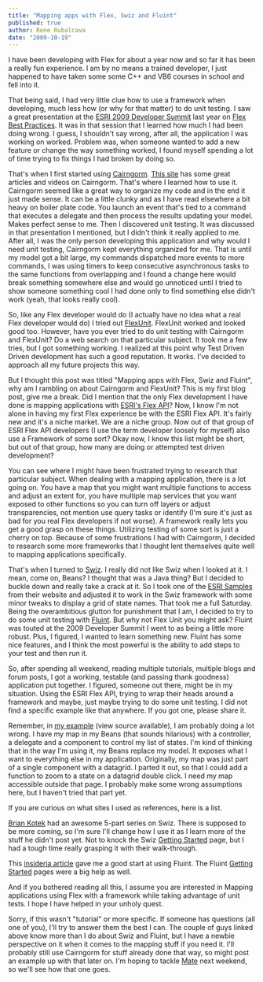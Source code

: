 ```yaml
---
title: "Mapping apps with Flex, Swiz and Fluint"
published: true
author: Rene Rubalcava
date: "2009-10-19"
---
```


I have been developing with Flex for about a year now and so far it has been a really fun experience. I am by no means a trained developer, I just happened to have taken some some C++ and VB6 courses in school and fell into it.

That being said, I had very little clue how to use a framework when developing, much less how (or why for that matter) to do unit testing. I saw a great presentation at the [ESRI 2009 Developer Summit](http://proceedings.esri.com/library/userconf/devsummit09/index.html) last year on [Flex Best Practices](http://resources.esri.com/arcgisserver/apis/flex/index.cfm?fa=mediaGalleryDetails&mediaID=6D74B9C4-1422-2418-345AC9BAFA21FB23). It was in that session that I learned how much I had been doing wrong. I guess, I shouldn't say wrong, after all, the application I was working on worked. Problem was, when someone wanted to add a new feature or change the way something worked, I found myself spending a lot of time trying to fix things I had broken by doing so.

That's when I first started using [Cairngorm](http://opensource.adobe.com/wiki/display/cairngorm/Cairngorm;jsessionid=3ED7D3EB32D8CEF3025F23B2CAEA24E7). [This site](http://www.davidtucker.net/category/cairngorm/) has some great articles and videos on Cairngorm. That's where I learned how to use it. Cairngorm seemed like a great way to organize my code and in the end it just made sense. It can be a little clunky and as I have read elsewhere a bit heavy on boiler plate code. You launch an event that's tied to a command that executes a delegate and then process the results updating your model. Makes perfect sense to me. Then I discovered unit testing. It was discussed in that presentation I mentioned, but I didn't think it really applied to me. After all, I was the only person developing this application and why would I need unit testing, Cairngorm kept everything organized for me. That is until my model got a bit large, my commands dispatched more events to more commands, I was using timers to keep consecutive asynchronous tasks to the same functions from overlapping and I found a change here would break something somewhere else and would go unnoticed until I tried to show someone something cool I had done only to find something else didn't work (yeah, that looks really cool).

So, like any Flex developer would do (I actually have no idea what a real Flex developer would do) I tried out [FlexUnit](http://opensource.adobe.com/wiki/display/flexunit/FlexUnit). FlexUnit worked and looked good too. However, have you ever tried to do unit testing with Cairngorm and FlexUnit? Do a web search on that particular subject. It took me a few tries, but I got something working. I realized at this point why Test Driven Driven development has such a good reputation. It works. I've decided to approach all my future projects this way.

But I thought this post was titled "Mapping apps with Flex, Swiz and Fluint", why am I rambling on about Cairngorm and FlexUnit? This is my first blog post, give me a break. Did I mention that the only Flex development I have done is mapping applications with [ESRI's Flex API](http://resources.esri.com/arcgisserver/apis/flex/)? Now, I know I'm not alone in having my first Flex experience be with the ESRI Flex API. It's fairly new and it's a niche market. We are a niche group. Now out of that group of ESRI Flex API developers (I use the term developer loosely for myself) also use a Framework of some sort? Okay now, I know this list might be short, but out of that group, how many are doing or attempted test driven development?

You can see where I might have been frustrated trying to research that particular subject. When dealing with a mapping application, there is a lot going on. You have a map that you might want multiple functions to access and adjust an extent for, you have multiple map services that you want exposed to other functions so you can turn off layers or adjust transparencies, not mention use query tasks or identify (I'm sure it's just as bad for you real Flex developers if not worse). A framework really lets you get a good grasp on these things. Utilizing testing of some sort is just a cherry on top. Because of some frustrations I had with Cairngorm, I decided to research some more frameworks that I thought lent themselves quite well to mapping applications specifically.

That's when I turned to [Swiz](http://code.google.com/p/swizframework/). I really did not like Swiz when I looked at it. I mean, come on, Beans? I thought that was a Java thing? But I decided to buckle down and really take a crack at it. So I took one of the [ESRI Samples](http://resources.esri.com/help/9.3/arcgisserver/apis/flex/samples/index.html) from their website and adjusted it to work in the Swiz framework with some minor tweaks to display a grid of state names. That took me a full Saturday. Being the overambitious glutton for punishment that I am, I decided to try to do some unit testing with [Fluint](http://code.google.com/p/fluint/). But why not Flex Unit you might ask? Fluint was touted at the 2009 Developer Summit I went to as being a little more robust. Plus, I figured, I wanted to learn something new. Fluint has some nice features, and I think the most powerful is the ability to add steps to your test and then run it.

So, after spending all weekend, reading multiple tutorials, multiple blogs and forum posts, I got a working, testable (and passing thank goodness) application put together. I figured, someone out there, might be in my situation. Using the ESRI Flex API, trying to wrap their heads around a framework and maybe, just maybe trying to do some unit testing. I did not find a specific example like that anywhere. If you got one, please share it.

Remember, in [my example](https://odoe.net/thelab/flex/swizmapfluint/Index.html) (view source available), I am probably doing a lot wrong. I have my map in my Beans (that sounds hilarious) with a controller, a delegate and a component to control my list of states. I'm kind of thinking that in the way I'm using it, my Beans replace my model. It exposes what I want to everything else in my application. Originally, my map was just part of a single component with a datagrid. I parted it out, so that I could add a function to zoom to a state on a datagrid double click. I need my map accessible outside that page. I probably make some wrong assumptions here, but I haven't tried that part yet.

If you are curious on what sites I used as references, here is a list.

[Brian Kotek](http://www.briankotek.com/blog/index.cfm/2009/1/8/Using-Swiz-Part-1-Initial-Setup) had an awesome 5-part series on Swiz. There is supposed to be more coming, so I'm sure I'll change how I use it as I learn more of the stuff he didn't post yet. Not to knock the Swiz [Getting Started](http://code.google.com/p/swizframework/wiki/GettingStarted) page, but I had a tough time really grasping it with their walk-through.

This [insideria article](http://www.insideria.com/2008/10/automated-testing-and-you-self.html) gave me a good start at using Fluint. The Fluint [Getting Started](http://code.google.com/p/fluint/wiki/GettingStarted) pages were a big help as well.

And if you bothered reading all this, I assume you are interested in Mapping applications using Flex with a framework while taking advantage of unit tests. I hope I have helped in your unholy quest.

Sorry, if this wasn't "tutorial" or more specific. If someone has questions (all one of you), I'll try to answer them the best I can. The couple of guys linked above know more than I do about Swiz and Fluint, but I have a newbie perspective on it when it comes to the mapping stuff if you need it. I'll probably still use Cairngorm for stuff already done that way, so might post an example up with that later on. I'm hoping to tackle [Mate](http://mate.asfusion.com/) next weekend, so we'll see how that one goes.
